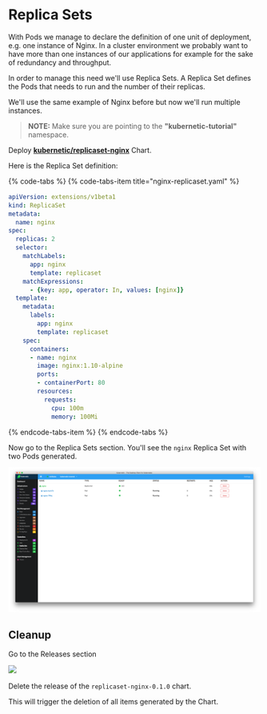 # Replica Sets

With Pods we manage to declare the definition of one unit of deployment, e.g. one instance of Nginx. In a cluster environment we probably want to have more than one instances of our applications for example for the sake of redundancy and throughput.

In order to manage this need we'll use Replica Sets. A Replica Set defines the Pods that needs to run and the number of their replicas.

We'll use the same example of Nginx before but now we'll run multiple instances.

> **NOTE:** Make sure you are pointing to the **"kubernetic-tutorial"** namespace.

Deploy [**kubernetic/replicaset-nginx**](https://github.com/harbur/kubernetic-charts/tree/master/charts/replicaset-nginx) Chart.

Here is the Replica Set definition:

{% code-tabs %}
{% code-tabs-item title="nginx-replicaset.yaml" %}
```yaml
apiVersion: extensions/v1beta1
kind: ReplicaSet
metadata:
  name: nginx
spec:
  replicas: 2
  selector:
    matchLabels:
      app: nginx
      template: replicaset
    matchExpressions:
      - {key: app, operator: In, values: [nginx]}
  template:
    metadata:
      labels:
        app: nginx
        template: replicaset
    spec:
      containers:
      - name: nginx
        image: nginx:1.10-alpine
        ports:
        - containerPort: 80
        resources:
          requests:
            cpu: 100m
            memory: 100Mi
```
{% endcode-tabs-item %}
{% endcode-tabs %}

Now go to the Replica Sets section. You'll see the `nginx` Replica Set with two Pods generated.

![](../.gitbook/assets/replicaset.png)

## Cleanup

Go to the Releases section

![](https://github.com/harbur/kubernetic/tree/f5b45f12ac821d41c1888e4c922f0fe1516e0ca5/assets/cleanup-replicaset.png)

Delete the release of the `replicaset-nginx-0.1.0` chart.

This will trigger the deletion of all items generated by the Chart.

